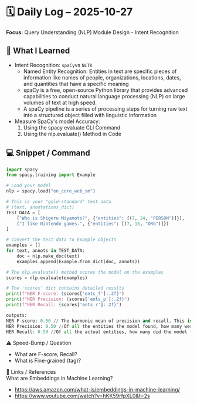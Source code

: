 # 🗓️ Daily Log – 2025-10-27

**Focus:** Query Understanding (NLP) Module Design - Intent Recognition

## 🧠 What I Learned

- Intent Recognition: `spaCy`vs `NLTK`
  - Named Entity Recognition: Entities in text are specific pieces of information like names of people, organizations, locations, dates, and quantities that have a specific meaning
  - spaCy is a free, open-source Python library that provides advanced capabilities to conduct natural language processing (NLP) on large volumes of text at high speed.
  - A spaCy pipeline is a series of processing steps for turning raw text into a structured object filled with linguistic information
- Measure SpaCy's model Accuracy:
  1. Using the spacy evaluate CLI Command
  2. Using the nlp.evaluate() Method in Code

## 💻 Snippet / Command

```py
import spacy
from spacy.training import Example

# Load your model
nlp = spacy.load("en_core_web_sm")

# This is your "gold-standard" test data
# (text, annotations_dict)
TEST_DATA = [
    ("Who is Shigeru Miyamoto?", {"entities": [(7, 24, "PERSON")]}),
    ("I like Nintendo games.", {"entities": [(7, 15, "ORG")]})
]

# Convert the test data to Example objects
examples = []
for text, annots in TEST_DATA:
    doc = nlp.make_doc(text)
    examples.append(Example.from_dict(doc, annots))

# The nlp.evaluate() method scores the model on the examples
scores = nlp.evaluate(examples)

# The 'scores' dict contains detailed results
print(f"NER F-score: {scores['ents_f']:.2f}")
print(f"NER Precision: {scores['ents_p']:.2f}")
print(f"NER Recall: {scores['ents_r']:.2f}")

outputs:
NER F-score: 0.50 // The harmonic mean of precision and recall. This is the main score for NER.
NER Precision: 0.50 //Of all the entities the model found, how many were correct?
NER Recall: 0.50 //Of all the actual entities, how many did the model find?
```

⚠️ Speed-Bump / Question

- What are F-score, Recall?
- What is Fine-grained (tag)?

🔗 Links / References  
What are Embeddings in Machine Learning?  

- https://aws.amazon.com/what-is/embeddings-in-machine-learning/
- https://www.youtube.com/watch?v=hKK59rfpXL0&t=2s